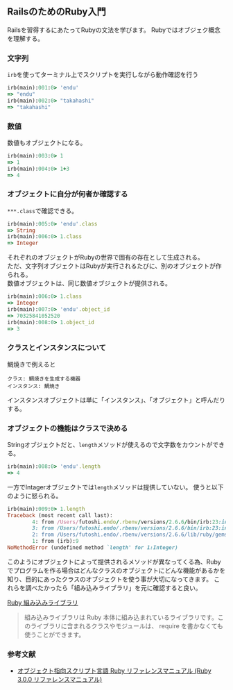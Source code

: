 ## RailsのためのRuby入門

Railsを習得するにあたってRubyの文法を学びます。
Rubyではオブジェク概念を理解する。

### 文字列

`irb`を使ってターミナル上でスクリプトを実行しながら動作確認を行う

```rb
irb(main):001:0> 'endu'
=> "endu"
irb(main):002:0> "takahashi"
=> "takahashi"
```

### 数値

数値もオブジェクトになる。

```rb
irb(main):003:0> 1
=> 1
irb(main):004:0> 1+3
=> 4
```

### オブジェクトに自分が何者か確認する

`***.class`で確認できる。

```rb
irb(main):005:0> 'endu'.class
=> String
irb(main):006:0> 1.class
=> Integer
```

それぞれのオブジェクトがRubyの世界で固有の存在として生成される。  
ただ、文字列オブジェクトはRubyが実行されるたびに、別のオブジェクトが作られる。  
数値オブジェクトは、同じ数値オブジェクトが提供される。  


```rb
irb(main):006:0> 1.class
=> Integer
irb(main):007:0> 'endu'.object_id
=> 70325841052520
irb(main):008:0> 1.object_id
=> 3
```

### クラスとインスタンスについて

鯛焼きで例えると

```
クラス: 鯛焼きを生成する機器
インスタンス: 鯛焼き
```

インスタンスオブジェクトは単に「インスタンス」、「オブジェクト」と呼んだりする。

### オブジェクトの機能はクラスで決める

Stringオブジェクトだと、`length`メソッドが使えるので文字数をカウントができる。

```rb
irb(main):008:0> 'endu'.length
=> 4
```

一方でIntagerオブジェクトでは`length`メソッドは提供していない。
使うと以下のように怒られる。

```rb
irb(main):009:0> 1.length
Traceback (most recent call last):
        4: from /Users/futoshi.endo/.rbenv/versions/2.6.6/bin/irb:23:in `<main>'
        3: from /Users/futoshi.endo/.rbenv/versions/2.6.6/bin/irb:23:in `load'
        2: from /Users/futoshi.endo/.rbenv/versions/2.6.6/lib/ruby/gems/2.6.0/gems/irb-1.0.0/exe/irb:11:in `<top (required)>'
        1: from (irb):9
NoMethodError (undefined method `length' for 1:Integer)
```

このようにオブジェクトによって提供されるメソッドが異なってくる為、Rubyでプログラムを作る場合はどんなクラスのオブジェクトにどんな機能があるかを知り、目的にあったクラスのオブジェクトを使う事が大切になってきます。
これらを調べたかったら「組み込みライブラリ」を元に確認すると良い。

[Ruby 組み込みライブラリ](https://docs.ruby-lang.org/ja/latest/library/_builtin.html)

>組み込みライブラリは Ruby 本体に組み込まれているライブラリです。このライブラリに含まれるクラスやモジュールは、 require を書かなくても使うことができます。

### 参考文献

- [オブジェクト指向スクリプト言語 Ruby リファレンスマニュアル (Ruby 3.0.0 リファレンスマニュアル)](https://docs.ruby-lang.org/ja/latest/doc/index.html)


